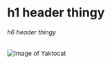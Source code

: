 # h1 header thingy
###### h6 header thingy

![Image of Yaktocat](https://octodex.github.com/images/yaktocat.png)
